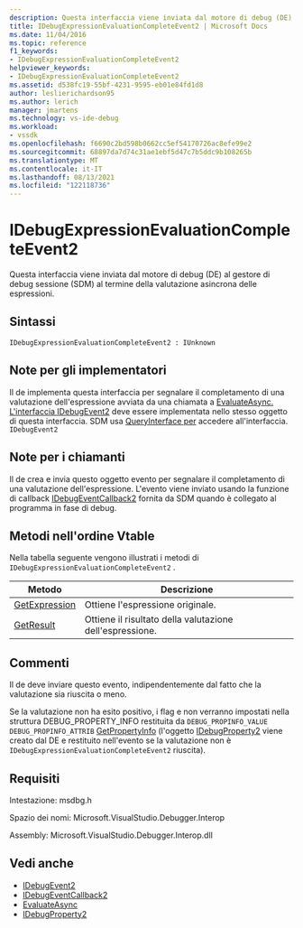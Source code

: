 ```yaml
---
description: Questa interfaccia viene inviata dal motore di debug (DE) al gestore di debug sessione (SDM) al termine della valutazione asincrona delle espressioni.
title: IDebugExpressionEvaluationCompleteEvent2 | Microsoft Docs
ms.date: 11/04/2016
ms.topic: reference
f1_keywords:
- IDebugExpressionEvaluationCompleteEvent2
helpviewer_keywords:
- IDebugExpressionEvaluationCompleteEvent2
ms.assetid: d538fc19-55bf-4231-9595-eb01e84fd1d8
author: leslierichardson95
ms.author: lerich
manager: jmartens
ms.technology: vs-ide-debug
ms.workload:
- vssdk
ms.openlocfilehash: f6690c2bd598b0662cc5ef54170726ac8efe99e2
ms.sourcegitcommit: 68897da7d74c31ae1ebf5d47c7b5ddc9b108265b
ms.translationtype: MT
ms.contentlocale: it-IT
ms.lasthandoff: 08/13/2021
ms.locfileid: "122118736"
---
```

# <a name="idebugexpressionevaluationcompleteevent2"></a>IDebugExpressionEvaluationCompleteEvent2
Questa interfaccia viene inviata dal motore di debug (DE) al gestore di debug sessione (SDM) al termine della valutazione asincrona delle espressioni.

## <a name="syntax"></a>Sintassi

```
IDebugExpressionEvaluationCompleteEvent2 : IUnknown
```

## <a name="notes-for-implementers"></a>Note per gli implementatori
 Il de implementa questa interfaccia per segnalare il completamento di una valutazione dell'espressione avviata da una chiamata a [EvaluateAsync.](../../../extensibility/debugger/reference/idebugexpression2-evaluateasync.md) [L'interfaccia IDebugEvent2](../../../extensibility/debugger/reference/idebugevent2.md) deve essere implementata nello stesso oggetto di questa interfaccia. SDM usa [QueryInterface per](/cpp/atl/queryinterface) accedere all'interfaccia. `IDebugEvent2`

## <a name="notes-for-callers"></a>Note per i chiamanti
 Il de crea e invia questo oggetto evento per segnalare il completamento di una valutazione dell'espressione. L'evento viene inviato usando la funzione di callback [IDebugEventCallback2](../../../extensibility/debugger/reference/idebugeventcallback2.md) fornita da SDM quando è collegato al programma in fase di debug.

## <a name="methods-in-vtable-order"></a>Metodi nell'ordine Vtable
 Nella tabella seguente vengono illustrati i metodi di `IDebugExpressionEvaluationCompleteEvent2` .

|Metodo|Descrizione|
|------------|-----------------|
|[GetExpression](../../../extensibility/debugger/reference/idebugexpressionevaluationcompleteevent2-getexpression.md)|Ottiene l'espressione originale.|
|[GetResult](../../../extensibility/debugger/reference/idebugexpressionevaluationcompleteevent2-getresult.md)|Ottiene il risultato della valutazione dell'espressione.|

## <a name="remarks"></a>Commenti
 Il de deve inviare questo evento, indipendentemente dal fatto che la valutazione sia riuscita o meno.

 Se la valutazione non ha esito positivo, i flag e non verranno impostati nella struttura DEBUG_PROPERTY_INFO restituita da `DEBUG_PROPINFO_VALUE` `DEBUG_PROPINFO_ATTRIB` [GetPropertyInfo](../../../extensibility/debugger/reference/idebugproperty2-getpropertyinfo.md) (l'oggetto [IDebugProperty2](../../../extensibility/debugger/reference/idebugproperty2.md) [](../../../extensibility/debugger/reference/debug-property-info.md) viene creato dal DE e restituito nell'evento se la valutazione non è `IDebugExpressionEvaluationCompleteEvent2` riuscita).

## <a name="requirements"></a>Requisiti
 Intestazione: msdbg.h

 Spazio dei nomi: Microsoft.VisualStudio.Debugger.Interop

 Assembly: Microsoft.VisualStudio.Debugger.Interop.dll

## <a name="see-also"></a>Vedi anche
- [IDebugEvent2](../../../extensibility/debugger/reference/idebugevent2.md)
- [IDebugEventCallback2](../../../extensibility/debugger/reference/idebugeventcallback2.md)
- [EvaluateAsync](../../../extensibility/debugger/reference/idebugexpression2-evaluateasync.md)
- [IDebugProperty2](../../../extensibility/debugger/reference/idebugproperty2.md)
